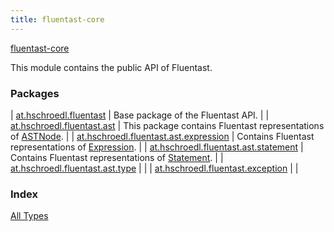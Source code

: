```yaml
---
title: fluentast-core
---
```


[fluentast-core](.)

This module contains the public API of Fluentast.

### Packages

| [at.hschroedl.fluentast](at.hschroedl.fluentast/index.html) | Base package of the Fluentast API. |
| [at.hschroedl.fluentast.ast](at.hschroedl.fluentast.ast/index.html) | This package contains Fluentast representations of [ASTNode](#).  |
| [at.hschroedl.fluentast.ast.expression](at.hschroedl.fluentast.ast.expression/index.html) | Contains Fluentast representations of [Expression](#). |
| [at.hschroedl.fluentast.ast.statement](at.hschroedl.fluentast.ast.statement/index.html) | Contains Fluentast representations of [Statement](#). |
| [at.hschroedl.fluentast.ast.type](at.hschroedl.fluentast.ast.type/index.html) |  |
| [at.hschroedl.fluentast.exception](at.hschroedl.fluentast.exception/index.html) |  |

### Index

[All Types](alltypes/index.html)